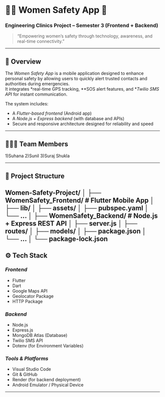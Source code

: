 # 👩‍🦰 Women Safety App 🚨  
### Engineering Clinics Project – Semester 3 (Frontend + Backend)  
> “Empowering women’s safety through technology, awareness, and real-time connectivity.”

---

## 🧠 Overview  
The *Women Safety App* is a mobile application designed to enhance personal safety by allowing users to quickly alert trusted contacts and authorities during emergencies.  
It integrates *real-time GPS tracking, **SOS alert features, and **Twilio SMS API* for instant communication.  

The system includes:  
- A *Flutter-based frontend* (Android app)  
- A *Node.js + Express backend* (with database and APIs)  
- Secure and responsive architecture designed for reliability and speed  

---

## 🧑‍🤝‍🧑 Team Members  
1)Suhana
2)Sunil 
3)Suraj Shukla

---

## 🧩 Project Structure
Women-Safety-Project/ │ ├── WomenSafety_Frontend/      # Flutter Mobile App │   ├── lib/ │   ├── assets/ │   ├── pubspec.yaml │   └── ... │ ├── WomenSafety_Backend/       # Node.js + Express REST API │   ├── server.js │   ├── routes/ │   ├── models/ │   ├── package.json │   └── ... │ └── package-lock.json
---

## ⚙ Tech Stack  

### *Frontend*
- Flutter  
- Dart  
- Google Maps API  
- Geolocator Package  
- HTTP Package  

### *Backend*
- Node.js  
- Express.js  
- MongoDB Atlas (Database)  
- Twilio SMS API  
- Dotenv (for Environment Variables)  

### *Tools & Platforms*
- Visual Studio Code  
- Git & GitHub  
- Render (for backend deployment)  
- Android Emulator / Physical Device  

---
